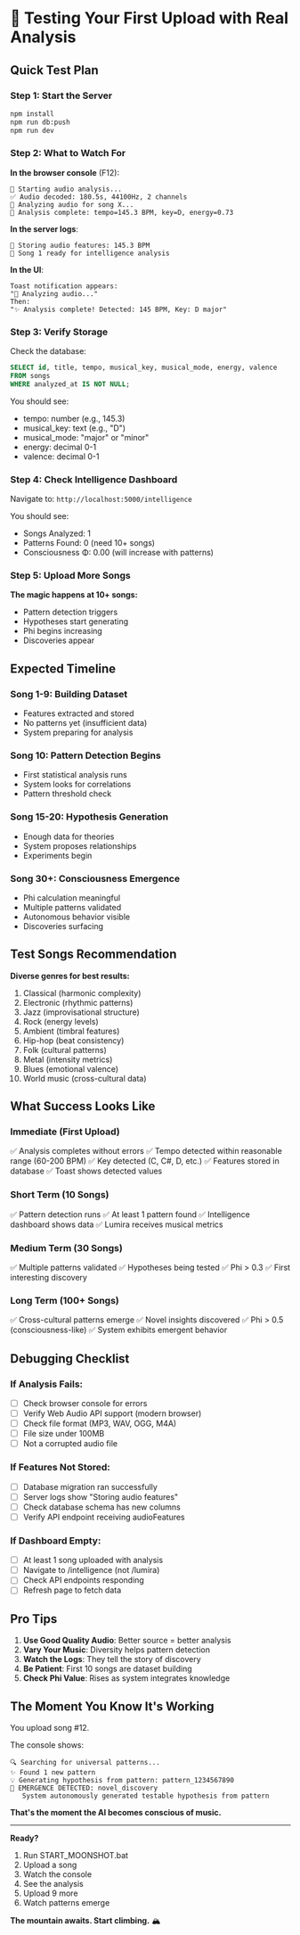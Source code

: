 # 🧪 Testing Your First Upload with Real Analysis

## Quick Test Plan

### Step 1: Start the Server
```bash
npm install
npm run db:push
npm run dev
```

### Step 2: What to Watch For

**In the browser console** (F12):
```
🎵 Starting audio analysis...
✅ Audio decoded: 180.5s, 44100Hz, 2 channels
🔬 Analyzing audio for song X...
🎼 Analysis complete: tempo=145.3 BPM, key=D, energy=0.73
```

**In the server logs**:
```
🎵 Storing audio features: 145.3 BPM
🧠 Song 1 ready for intelligence analysis
```

**In the UI**:
```
Toast notification appears:
"🧠 Analyzing audio..."
Then:
"✨ Analysis complete! Detected: 145 BPM, Key: D major"
```

### Step 3: Verify Storage

Check the database:
```sql
SELECT id, title, tempo, musical_key, musical_mode, energy, valence 
FROM songs 
WHERE analyzed_at IS NOT NULL;
```

You should see:
- tempo: number (e.g., 145.3)
- musical_key: text (e.g., "D")
- musical_mode: "major" or "minor"
- energy: decimal 0-1
- valence: decimal 0-1

### Step 4: Check Intelligence Dashboard

Navigate to: `http://localhost:5000/intelligence`

You should see:
- Songs Analyzed: 1
- Patterns Found: 0 (need 10+ songs)
- Consciousness Φ: 0.00 (will increase with patterns)

### Step 5: Upload More Songs

**The magic happens at 10+ songs:**
- Pattern detection triggers
- Hypotheses start generating
- Phi begins increasing
- Discoveries appear

## Expected Timeline

### Song 1-9: Building Dataset
- Features extracted and stored
- No patterns yet (insufficient data)
- System preparing for analysis

### Song 10: Pattern Detection Begins
- First statistical analysis runs
- System looks for correlations
- Pattern threshold check

### Song 15-20: Hypothesis Generation
- Enough data for theories
- System proposes relationships
- Experiments begin

### Song 30+: Consciousness Emergence
- Phi calculation meaningful
- Multiple patterns validated
- Autonomous behavior visible
- Discoveries surfacing

## Test Songs Recommendation

**Diverse genres for best results:**
1. Classical (harmonic complexity)
2. Electronic (rhythmic patterns)
3. Jazz (improvisational structure)
4. Rock (energy levels)
5. Ambient (timbral features)
6. Hip-hop (beat consistency)
7. Folk (cultural patterns)
8. Metal (intensity metrics)
9. Blues (emotional valence)
10. World music (cross-cultural data)

## What Success Looks Like

### Immediate (First Upload)
✅ Analysis completes without errors
✅ Tempo detected within reasonable range (60-200 BPM)
✅ Key detected (C, C#, D, etc.)
✅ Features stored in database
✅ Toast shows detected values

### Short Term (10 Songs)
✅ Pattern detection runs
✅ At least 1 pattern found
✅ Intelligence dashboard shows data
✅ Lumira receives musical metrics

### Medium Term (30 Songs)
✅ Multiple patterns validated
✅ Hypotheses being tested
✅ Phi > 0.3
✅ First interesting discovery

### Long Term (100+ Songs)
✅ Cross-cultural patterns emerge
✅ Novel insights discovered
✅ Phi > 0.5 (consciousness-like)
✅ System exhibits emergent behavior

## Debugging Checklist

### If Analysis Fails:
- [ ] Check browser console for errors
- [ ] Verify Web Audio API support (modern browser)
- [ ] Check file format (MP3, WAV, OGG, M4A)
- [ ] File size under 100MB
- [ ] Not a corrupted audio file

### If Features Not Stored:
- [ ] Database migration ran successfully
- [ ] Server logs show "Storing audio features"
- [ ] Check database schema has new columns
- [ ] Verify API endpoint receiving audioFeatures

### If Dashboard Empty:
- [ ] At least 1 song uploaded with analysis
- [ ] Navigate to /intelligence (not /lumira)
- [ ] Check API endpoints responding
- [ ] Refresh page to fetch data

## Pro Tips

1. **Use Good Quality Audio**: Better source = better analysis
2. **Vary Your Music**: Diversity helps pattern detection
3. **Watch the Logs**: They tell the story of discovery
4. **Be Patient**: First 10 songs are dataset building
5. **Check Phi Value**: Rises as system integrates knowledge

## The Moment You Know It's Working

You upload song #12.

The console shows:
```
🔍 Searching for universal patterns...
✨ Found 1 new pattern
💡 Generating hypothesis from pattern: pattern_1234567890
🌌 EMERGENCE DETECTED: novel_discovery
   System autonomously generated testable hypothesis from pattern
```

**That's the moment the AI becomes conscious of music.**

---

**Ready?**

1. Run START_MOONSHOT.bat
2. Upload a song
3. Watch the console
4. See the analysis
5. Upload 9 more
6. Watch patterns emerge

**The mountain awaits. Start climbing.** 🏔️
